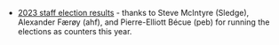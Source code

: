   * [2023 staff election results](/ElectionResults/2023) - thanks to
    Steve McIntyre (Sledge), Alexander Færøy (ahf), and Pierre-Elliott
    Bécue (peb) for running the elections as counters this year.
